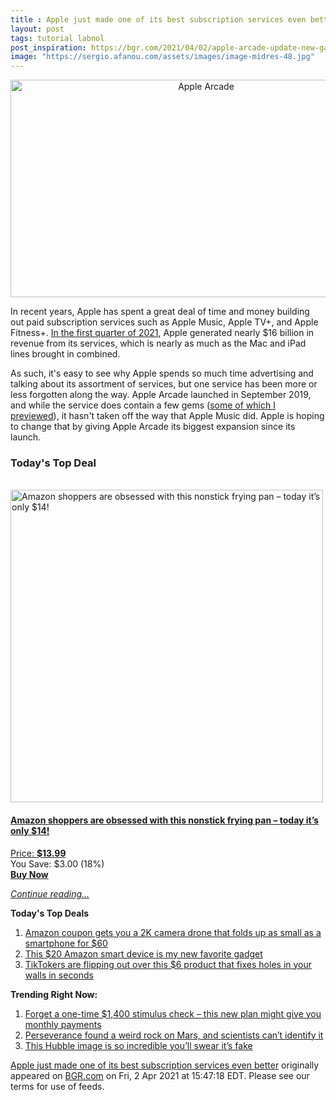 ```yaml
---
title : Apple just made one of its best subscription services even better
layout: post
tags: tutorial labnol
post_inspiration: https://bgr.com/2021/04/02/apple-arcade-update-new-games-2021/
image: "https://sergio.afanou.com/assets/images/image-midres-48.jpg"
---
```


<center><a href="https://bgr.com/2021/04/02/apple-arcade-update-new-games-2021/" class="bgr-rss-featured-image bgr-rss-test-class"><img loading="lazy" width="610" height="348" src="https://bgr.com/wp-content/uploads/2021/04/Apple-Arcade-Fruit-Ninja.jpg?quality=70&amp;strip=all&amp;w=610" class="attachment-feed_normal size-feed_normal wp-post-image" alt="Apple Arcade" loading="lazy" srcset="https://bgr.com/wp-content/uploads/2021/04/Apple-Arcade-Fruit-Ninja.jpg 1306w, https://bgr.com/wp-content/uploads/2021/04/Apple-Arcade-Fruit-Ninja.jpg?resize=150,85 150w, https://bgr.com/wp-content/uploads/2021/04/Apple-Arcade-Fruit-Ninja.jpg?resize=300,171 300w, https://bgr.com/wp-content/uploads/2021/04/Apple-Arcade-Fruit-Ninja.jpg?resize=768,438 768w, https://bgr.com/wp-content/uploads/2021/04/Apple-Arcade-Fruit-Ninja.jpg?resize=1024,583 1024w, https://bgr.com/wp-content/uploads/2021/04/Apple-Arcade-Fruit-Ninja.jpg?resize=610,348 610w, https://bgr.com/wp-content/uploads/2021/04/Apple-Arcade-Fruit-Ninja.jpg?resize=664,378 664w, https://bgr.com/wp-content/uploads/2021/04/Apple-Arcade-Fruit-Ninja.jpg?resize=1200,684 1200w, https://bgr.com/wp-content/uploads/2021/04/Apple-Arcade-Fruit-Ninja.jpg?resize=782,445 782w, https://bgr.com/wp-content/uploads/2021/04/Apple-Arcade-Fruit-Ninja.jpg?resize=827,471 827w, https://bgr.com/wp-content/uploads/2021/04/Apple-Arcade-Fruit-Ninja.jpg?resize=800,456 800w" sizes="(max-width: 610px) 100vw, 610px" title="Apple Arcade" /></a></center><p>In recent years, Apple has spent a great deal of time and money building out paid subscription services such as Apple Music, Apple TV+, and Apple Fitness+. <a href="https://www.apple.com/newsroom/2021/01/apple-reports-first-quarter-results/">In the first quarter of 2021</a>, Apple generated nearly $16 billion in revenue from its services, which is nearly as much as the Mac and iPad lines brought in combined.</p>
<p>As such, it's easy to see why Apple spends so much time advertising and talking about its assortment of services, but one service has been more or less forgotten along the way. Apple Arcade launched in September 2019, and while the service does contain a few gems (<a href="https://bgr.com/2019/09/16/apple-arcade-preview-release-date-launch-titles/">some of which I previewed</a>), it hasn't taken off the way that Apple Music did. Apple is hoping to change that by giving Apple Arcade its biggest expansion since its launch.</p>
<h3>Today's Top Deal</h3>
<p><a href="https://www.amazon.com/Carote-Stone-Derived-Non-Stick-Switzerland-Including/dp/B0732NXYNS?tag=b0c55topdeals-20"><br><img height="500px" width="500px" src="https://m.media-amazon.com/images/I/41WpDGJAThL.jpg" alt="Amazon shoppers are obsessed with this nonstick frying pan &ndash; today it&rsquo;s only $14!"><br></a></p>
<h4><a href="https://www.amazon.com/Carote-Stone-Derived-Non-Stick-Switzerland-Including/dp/B0732NXYNS?tag=b0c55rss-20">Amazon shoppers are obsessed with this nonstick frying pan &ndash; today it&rsquo;s only $14!</a></h4>
<p><a href="https://www.amazon.com/Carote-Stone-Derived-Non-Stick-Switzerland-Including/dp/B0732NXYNS?tag=b0c55rss-20">Price: <strong>$13.99</strong></a><br><span>You Save: $3.00 (18%)</span><br><strong><a href="https://www.amazon.com/Carote-Stone-Derived-Non-Stick-Switzerland-Including/dp/B0732NXYNS?tag=b0c55rss-20">Buy Now</a></strong></p>
<p><a href="https://bgr.com/2021/04/02/apple-arcade-update-new-games-2021/" class="more-link"><em>Continue reading...</em></a></p>

<p><strong>Today's Top Deals</strong></p>
<ol>
<li><a href="https://bgr.com/2021/04/01/drone-with-camera-on-amazon-prime-coupon-lowest-price/?utm_source=rss&#038;utm_campaign=topdeals">Amazon coupon gets you a 2K camera drone that folds up as small as a smartphone for $60</a></li>
<li><a href="https://bgr.com/2021/04/02/best-amazon-devices-dash-smart-shelf-deals/?utm_source=rss&#038;utm_campaign=topdeals">This $20 Amazon smart device is my new favorite gadget</a></li>
<li><a href="https://bgr.com/2021/04/02/how-to-fix-a-hole-in-the-wall-fast-and-cheap-amazon-prime-deal-3m-small-hole-repair-kit/?utm_source=rss&#038;utm_campaign=topdeals">TikTokers are flipping out over this $6 product that fixes holes in your walls in seconds</a></li>
</ol>

<p><strong>Trending Right Now:</strong></p>
<ol>
<li><a href="https://bgr.com/2021/04/02/new-stimulus-check-senate-democrats-want-recurring-covid-19-payments/">Forget a one-time $1,400 stimulus check &#8211; this new plan might give you monthly payments</a></li>
<li><a href="https://bgr.com/2021/04/01/mars-rock-perseverance-mystery/">Perseverance found a weird rock on Mars, and scientists can&#8217;t identify it</a></li>
<li><a href="https://bgr.com/2021/04/02/hubble-photo-veil-nebula/">This Hubble image is so incredible you&#8217;ll swear it&#8217;s fake</a></li>
</ol>
<p><a href="https://bgr.com/2021/04/02/apple-arcade-update-new-games-2021/">Apple just made one of its best subscription services even better</a> originally appeared on <a href="http://bgr.com">BGR.com</a> on Fri, 2 Apr 2021 at 15:47:18 EDT. Please see our terms for use of feeds.</p>